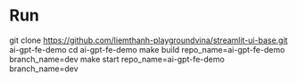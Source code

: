 # Run
git clone https://github.com/liemthanh-playgroundvina/streamlit-ui-base.git ai-gpt-fe-demo
cd ai-gpt-fe-demo
make build repo_name=ai-gpt-fe-demo branch_name=dev
make start repo_name=ai-gpt-fe-demo branch_name=dev